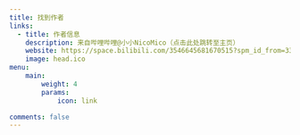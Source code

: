 ```yaml
---
title: 找到作者
links:
  - title: 作者信息
    description: 来自哔哩哔哩@小小NicoMico（点击此处跳转至主页）
    website: https://space.bilibili.com/3546645681670515?spm_id_from=333.337.0.0
    image: head.ico
menu:
    main: 
        weight: 4
        params:
            icon: link

comments: false
---
```

